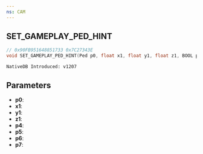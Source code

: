 ```yaml
---
ns: CAM
---
```

## SET_GAMEPLAY_PED_HINT

```c
// 0x90FB951648851733 0x7C27343E
void SET_GAMEPLAY_PED_HINT(Ped p0, float x1, float y1, float z1, BOOL p4, Any p5, Any p6, Any p7);
```

```
NativeDB Introduced: v1207
```

## Parameters
* **p0**:
* **x1**:
* **y1**:
* **z1**:
* **p4**:
* **p5**:
* **p6**:
* **p7**:
